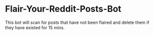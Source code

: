 # Flair-Your-Reddit-Posts-Bot
This bot will scan for posts that have not been flaired and delete them if they have existed for 15 mins.
